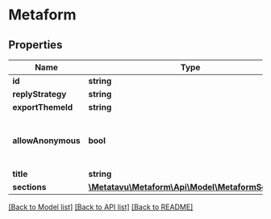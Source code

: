 # Metaform

## Properties
Name | Type | Description | Notes
------------ | ------------- | ------------- | -------------
**id** | **string** |  | [optional] 
**replyStrategy** | **string** |  | [optional] 
**exportThemeId** | **string** |  | [optional] 
**allowAnonymous** | **bool** | Are anonymous replies allowed or not | [optional] 
**title** | **string** |  | [optional] 
**sections** | [**\Metatavu\Metaform\Api\Model\MetaformSection[]**](MetaformSection.md) |  | [optional] 

[[Back to Model list]](../README.md#documentation-for-models) [[Back to API list]](../README.md#documentation-for-api-endpoints) [[Back to README]](../README.md)


